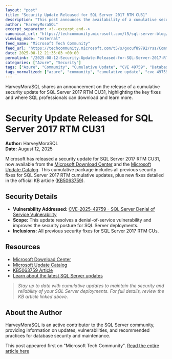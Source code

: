 ```yaml
---
layout: "post"
title: "Security Update Released for SQL Server 2017 RTM CU31"
description: "This post announces the availability of a cumulative security update for SQL Server 2017 RTM CU31. It provides links to the official Microsoft Download Center, Update Catalog, and relevant KB articles. The update addresses a known vulnerability (CVE-2025-49759), includes prior security fixes, and details additional resources for SQL Server administrators and security professionals."
author: "HarveyMoraSQL"
excerpt_separator: <!--excerpt_end-->
canonical_url: "https://techcommunity.microsoft.com/t5/sql-server-blog/security-update-for-sql-server-2017-rtm-cu31/ba-p/4441690"
viewing_mode: "external"
feed_name: "Microsoft Tech Community"
feed_url: "https://techcommunity.microsoft.com/t5/s/gxcuf89792/rss/Community"
date: 2025-08-12 21:35:03 +00:00
permalink: "/2025-08-12-Security-Update-Released-for-SQL-Server-2017-RTM-CU31.html"
categories: ["Azure", "Security"]
tags: ["Azure", "Community", "Cumulative Update", "CVE 49759", "Database Security", "Denial Of Service", "Download Center", "KB5063759", "Microsoft SQL Server", "Microsoft Update Catalog", "RTM CU31", "Security", "Security Update", "SQL Security", "SQL Server", "SQL Server Administration", "Vulnerability Patch"]
tags_normalized: ["azure", "community", "cumulative update", "cve 49759", "database security", "denial of service", "download center", "kb5063759", "microsoft sql server", "microsoft update catalog", "rtm cu31", "security", "security update", "sql security", "sql server", "sql server administration", "vulnerability patch"]
---
```


HarveyMoraSQL shares an announcement on the release of a cumulative security update for SQL Server 2017 RTM CU31, highlighting the key fixes and where SQL professionals can download and learn more.<!--excerpt_end-->

# Security Update Released for SQL Server 2017 RTM CU31

**Author:** HarveyMoraSQL  
**Date:** August 12, 2025

Microsoft has released a security update for SQL Server 2017 RTM CU31, now available from the [Microsoft Download Center](https://www.microsoft.com/en-us/download/details.aspx?id=108331) and the [Microsoft Update Catalog](https://www.catalog.update.microsoft.com/Search.aspx?q=5063759). This cumulative package includes
all previous security fixes for SQL Server 2017 RTM cumulative updates, plus new fixes detailed in the official KB article ([KB5063759](https://support.microsoft.com/kb/5063759)).

## Security Details

- **Vulnerability Addressed:** [CVE-2025-49759 - SQL Server Denial of Service Vulnerability](https://msrc.microsoft.com/update-guide/vulnerability/CVE-2025-49759)
- **Scope:** This update resolves a denial-of-service vulnerability and improves the security posture for SQL Server deployments.
- **Inclusions:** All previous security fixes for SQL Server 2017 RTM CUs.

## Resources

- [Microsoft Download Center](https://www.microsoft.com/en-us/download/details.aspx?id=108331)
- [Microsoft Update Catalog](https://www.catalog.update.microsoft.com/Search.aspx?q=5063759)
- [KB5063759 Article](https://support.microsoft.com/kb/5063759)
- [Learn about the latest SQL Server updates](https://learn.microsoft.com/en-us/troubleshoot/sql/releases/download-and-install-latest-updates)

> *Stay up to date with cumulative updates to maintain the security and reliability of your SQL Server deployments. For full details, review the KB article linked above.*

## About the Author

HarveyMoraSQL is an active contributor to the SQL Server community, providing information on updates, vulnerabilities, and recommended practices for database security and maintenance.

This post appeared first on "Microsoft Tech Community". [Read the entire article here](https://techcommunity.microsoft.com/t5/sql-server-blog/security-update-for-sql-server-2017-rtm-cu31/ba-p/4441690)
